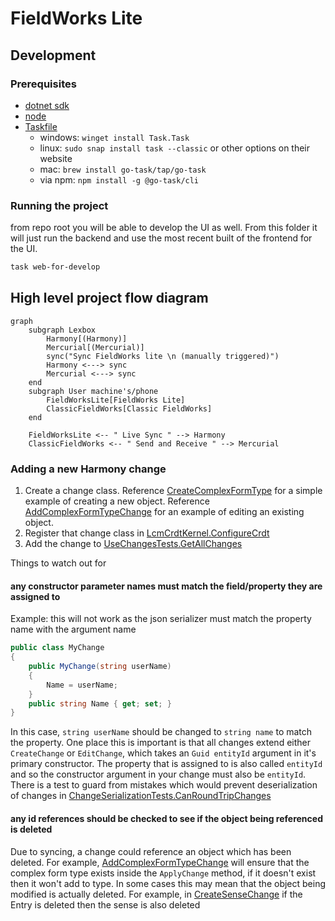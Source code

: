 ﻿# FieldWorks Lite

## Development

### Prerequisites
 * [dotnet sdk](https://dotnet.microsoft.com/en-us/download)
 * [node](https://nodejs.org/en/download/)
 * [Taskfile](https://taskfile.dev/installation/)
    * windows: `winget install Task.Task`
    * linux: `sudo snap install task --classic` or other options on their website
    * mac: `brew install go-task/tap/go-task`
    * via npm: `npm install -g @go-task/cli`

### Running the project

from repo root you will be able to develop the UI as well. From this folder it will just run the backend and use the most recent built of the frontend for the UI.
```bash
task web-for-develop
```

## High level project flow diagram

```mermaid
graph
    subgraph Lexbox
        Harmony[(Harmony)]
        Mercurial[(Mercurial)]
        sync("Sync FieldWorks lite \n (manually triggered)")
        Harmony <---> sync
        Mercurial <---> sync
    end
    subgraph User machine's/phone
        FieldWorksLite[FieldWorks Lite]
        ClassicFieldWorks[Classic FieldWorks]
    end

    FieldWorksLite <-- " Live Sync " --> Harmony
    ClassicFieldWorks <-- " Send and Receive " --> Mercurial
```

### Adding a new Harmony change

1. Create a change class.
Reference [CreateComplexFormType](./LcmCrdt/Changes/CreateComplexFormType.cs) for a simple example of creating a new object.
Reference [AddComplexFormTypeChange](./LcmCrdt/Changes/Entries/AddComplexFormTypeChange.cs) for an example of editing an existing object.
2. Register that change class in [LcmCrdtKernel.ConfigureCrdt](./LcmCrdt/LcmCrdtKernel.cs)
3. Add the change to [UseChangesTests.GetAllChanges](./LcmCrdt.Tests/Changes/UseChangesTests.cs)

Things to watch out for

#### any constructor parameter names must match the field/property they are assigned to
Example: this will not work as the json serializer must match the property name with the argument name
```c#
public class MyChange
{
    public MyChange(string userName)
    {
        Name = userName;
    }
    public string Name { get; set; }
}

```
In this case, `string userName` should be changed to `string name` to match the property.
One place this is important is that all changes extend either `CreateChange` or `EditChange`, which takes an `Guid entityId` argument in it's primary constructor.
The property that is assigned to is also called `entityId` and so the constructor argument in your change must also be `entityId`.
There is a test to guard from mistakes which would prevent deserialization of changes in [ChangeSerializationTests.CanRoundTripChanges](./LcmCrdt.Tests/Changes/ChangeSerializationTests.cs)

#### any id references should be checked to see if the object being referenced is deleted
Due to syncing, a change could reference an object which has been deleted.
For example, [AddComplexFormTypeChange](./LcmCrdt/Changes/Entries/AddComplexFormTypeChange.cs) 
will ensure that the complex form type exists inside the `ApplyChange` method, if it doesn't exist then it won't add to type.
In some cases this may mean that the object being modified is actually deleted.
For example, in [CreateSenseChange](./LcmCrdt/Changes/CreateSenseChange.cs) if the Entry is deleted then the sense is also deleted
